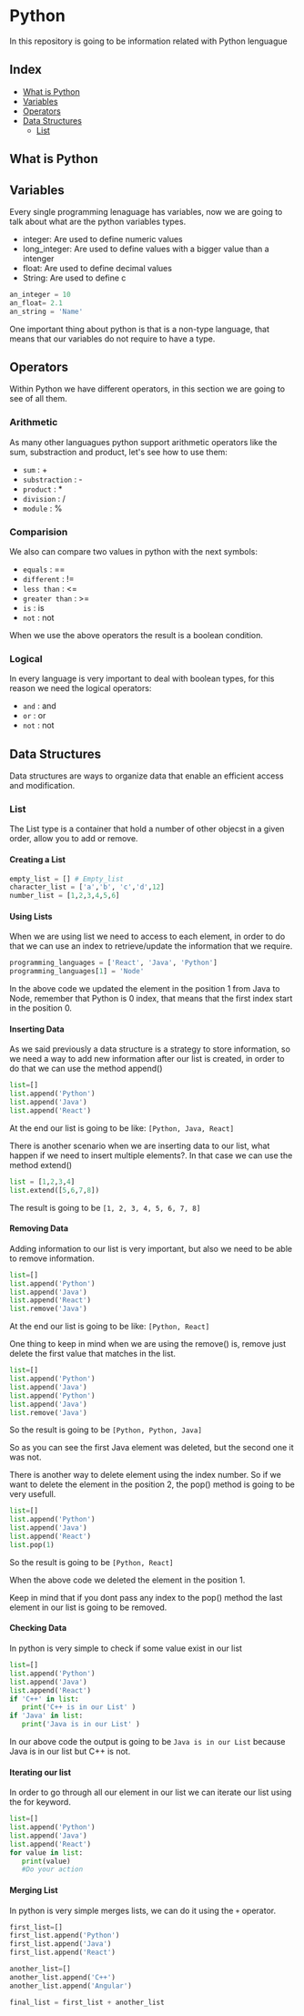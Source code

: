 # Python

In this repository is going to be information related with Python lenguague

## Index

* [What is Python](##What-is-Python)
* [Variables](#Variables)
* [Operators](#Operators)
* [Data Structures](#Data-Structures)
    * [List](#List)

## What is Python

## Variables

Every single programming lenaguage has variables, now we are going to talk about what are the python variables types.

* integer: Are used to define numeric values
* long_integer: Are used to define values with a bigger value than a intenger
* float: Are used to define decimal values
* String: Are used to define c

```python
an_integer = 10
an_float= 2.1
an_string = 'Name'
```

One important thing about python is that is a non-type language, that means that our variables do not require to have a type.

## Operators

Within Python we have different operators, in this section we are going to see of all them.

### Arithmetic

As many other languagues python support arithmetic operators like the sum, substraction and product, let's see how to use them:

- ```sum``` :  +
- ```substraction``` :  -
- ```product``` :  *
- ```division``` :  /
- ```module``` :  %

### Comparision

We also can compare two values in python with the next symbols:

- ```equals``` :  ==
- ```different``` :  !=
- ```less than``` :  <=
- ```greater than``` :  >=
- ```is``` :  is
- ```not``` :  not

When we use the above operators the result is a boolean condition.


### Logical

In every language is very important to deal with boolean types, for this reason we need the logical operators:

- ```and``` :  and
- ```or``` :  or
- ```not``` :  not

## Data Structures

Data structures are ways to organize data that enable an efficient access and modification.

### List

The List type is a container that hold a number of other objecst in a given order, allow you to add or remove.

#### Creating a List

```python
empty_list = [] # Empty_list
character_list = ['a','b', 'c','d',12]
number_list = [1,2,3,4,5,6]
```

#### Using Lists

When we are using list we need to access to each element, in order to do that we can use an index to retrieve/update the information that we require.

```python
programming_languages = ['React', 'Java', 'Python']
programming_languages[1] = 'Node'
```

In the above code we updated the element in the position 1 from Java to Node, remember that Python is 0 index, that means that the first index start in the position 0.

#### Inserting Data

As we said previously a data structure is a strategy to store information, so we need a way to add new information after our list is created, in order to do that we can use the method append()

```python
list=[]
list.append('Python')
list.append('Java')
list.append('React')
```

At the end our list is going to be like: ```[Python, Java, React]```

There is another scenario when we are inserting data to our list, what happen if we need to insert multiple elements?. In that case
we can use the method extend()

```python
list = [1,2,3,4]
list.extend([5,6,7,8])
  ```

The result is going to be ```[1, 2, 3, 4, 5, 6, 7, 8]```
#### Removing Data

 Adding information to our list is very important, but also we need to be able to remove information.

 ```python
list=[]
list.append('Python')
list.append('Java')
list.append('React')
list.remove('Java')
```

At the end our list is going to be like: ```[Python, React]```

One thing to keep in mind when we are using the remove() is, remove just delete the first value that matches in the list.

 ```python
list=[]
list.append('Python')
list.append('Java')
list.append('Python')
list.append('Java')
list.remove('Java')
```

So the result is going to be ```[Python, Python, Java]```

So as you can see the first Java element was deleted, but the second one it was not.

There is another way to delete element using the index number. So if we want to delete the element in the position 2, the pop() method is going to be very usefull.

 ```python
list=[]
list.append('Python')
list.append('Java')
list.append('React')
list.pop(1)
```

So the result is going to be ```[Python, React]```

When the above code we deleted the element in the position 1.

Keep in mind that if you dont pass any index to the pop() method the last element in our list is going to be removed.

#### Checking Data

In python is very simple to check if some value exist in our list

 ```python
list=[]
list.append('Python')
list.append('Java')
list.append('React')
if 'C++' in list:
    print('C++ is in our List' )
if 'Java' in list:
    print('Java is in our List' )
```

In our above code the output is going to be  ```Java is in our List``` because Java is in our list but C++ is not.

#### Iterating our list

In order to go through all our element in our list we can iterate our list using the for keyword.

 ```python
list=[]
list.append('Python')
list.append('Java')
list.append('React')
for value in list:
    print(value)
    #Do your action
```

#### Merging List

In python is very simple merges lists, we can do it using the ```+``` operator.

 ```python
first_list=[]
first_list.append('Python')
first_list.append('Java')
first_list.append('React')

another_list=[]
another_list.append('C++')
another_list.append('Angular')

final_list = first_list + another_list
```